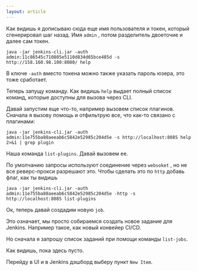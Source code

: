 ```yaml
---
layout: article
---
```

Как видишь я дописываю сюда еще имя пользователя и токен, который сгенерировал шаг назад. Имя `admin` , потом разделитель двоеточие и далее сам токен.

`java -jar jenkins-cli.jar -auth admin:11c86545c710805e5110d834d65bce485d -s http://158.160.98.100:8080/ help`

В ключе `-auth` вместо токена можно также указать пароль юзера, это тоже сработает.

Теперь запущу команду. Как видишь `help` выдает полный список команд, которые доступны для вызова через CLI.

Давай запустим еще что-то, например вызовем список плагинов. Сначала я вызову помощь и отфильтрую все, что как-то связано с плагинами:

`java -jar jenkins-cli.jar -auth admin:11e755ba88aeeab6c5842e52985c204d5e -s http://localhost:8085 help 2>&1 | grep plugin`

Наша команда `list-plugins`. Давай вызовем ее. 

По умолчанию запросы используют соединение через `websoket` , но не все реверс-прокси разрешают это. Чтобы сделать это по `http` добавь флаг, как ты видишь

`java -jar jenkins-cli.jar -auth admin:11e755ba88aeeab6c5842e52985c204d5e -http -s http://localhost:8085 list-plugins`

Ок, теперь давай создадим новую `job`.

Это означает, мы просто собираемся создать новое задание для Jenkins. Например такое, как новый конвейер CI/CD.

Но сначала я запрошу список заданий при помощи команды `list-jobs`.

Как видишь, пока здесь пусто.

Перейду в UI и в Jenkins дэшборд выберу пункт `New Item`.
